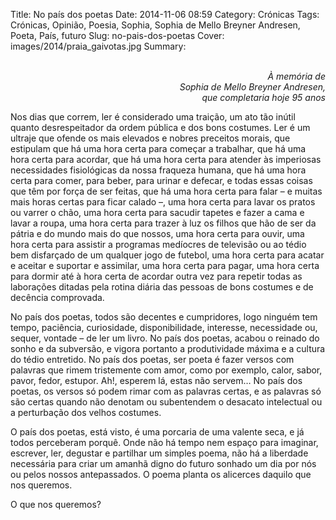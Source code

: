 Title: No país dos poetas
Date: 2014-11-06 08:59
Category: Crónicas
Tags: Crónicas, Opinião, Poesia, Sophia, Sophia de Mello Breyner Andresen, Poeta, País, futuro
Slug: no-pais-dos-poetas
Cover: images/2014/praia_gaivotas.jpg
Summary: <p align=right><br><em>À memória de<br>Sophia de Mello Breyner Andresen,<br>que completaria hoje 95 anos</em><br></p>Nos dias que correm, ler é considerado uma traição, um ato tão inútil quanto desrespeitador da ordem pública e dos bons costumes. Ler é um ultraje que ofende os mais elevados e nobres preceitos morais, que estipulam que há uma hora certa para começar a trabalhar, que há uma hora certa para acordar, que há uma hora certa para atender às imperiosas necessidades fisiológicas da nossa fraqueza humana, que há uma hora certa para comer, para beber, para urinar e defecar, e todas essas coisas que têm por força de ser feitas, que há uma hora certa para falar – e muitas mais horas certas para ficar calado –, uma hora certa para lavar os pratos ou varrer o chão, uma hora certa para sacudir tapetes e fazer a cama e lavar a roupa, uma hora certa para trazer à luz os filhos que hão de ser da pátria e do mundo mais do que nossos, uma hora certa para ouvir, uma hora certa para assistir a programas medíocres de televisão ou ao tédio bem disfarçado de um qualquer jogo de futebol, uma hora certa para acatar e aceitar e suportar e assimilar, uma hora certa para pagar, uma hora certa para dormir até à hora certa de acordar outra vez para repetir todas as laborações ditadas pela rotina diária das pessoas de bons costumes e de decência comprovada.

No país dos poetas, todos são decentes e cumpridores, logo ninguém tem tempo, paciência, curiosidade, disponibilidade, interesse, necessidade ou, sequer, vontade – de ler um livro. No país dos poetas, acabou o reinado do sonho e da subversão, e vigora portanto a produtividade máxima e a cultura do tédio entretido. No país dos poetas, ser poeta é fazer versos com palavras que rimem tristemente com amor, como por exemplo, calor, sabor, pavor, fedor, estupor. Ah!, esperem lá, estas não servem… No país dos poetas, os versos só podem rimar com as palavras certas, e as palavras só são certas quando não denotam ou subentendem o desacato intelectual ou a perturbação dos velhos costumes.

O país dos poetas, está visto, é uma porcaria de uma valente seca, e já todos perceberam porquê. Onde não há tempo nem espaço para imaginar, escrever, ler, degustar e partilhar um simples poema, não há a liberdade necessária para criar um amanhã digno do futuro sonhado um dia por nós ou pelos nossos antepassados. O poema planta os alicerces daquilo que nos queremos.

O que nos queremos?




